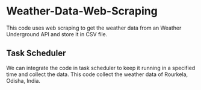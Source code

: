 # Weather-Data-Web-Scraping
This code uses web scraping to get the weather data from an Weather Underground API and store it in CSV file.

## Task Scheduler 
We can integrate the code in task scheduler to keep it running in a specified time and collect the data. This code collect the weather data of Rourkela, Odisha, India. 
